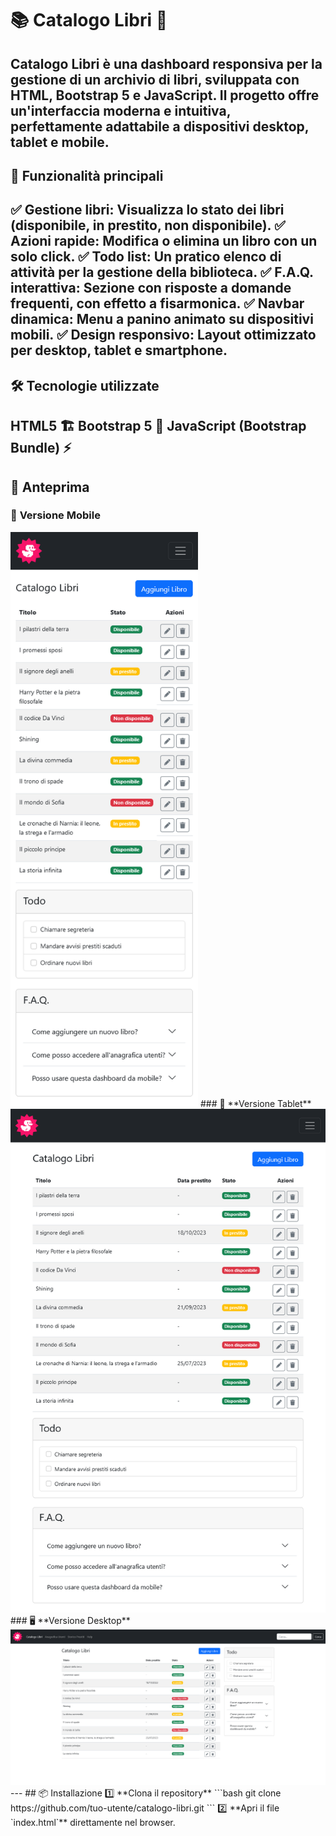 # 📚 Catalogo Libri 📖 
**Catalogo Libri** è una dashboard responsiva per la gestione di un archivio di libri, sviluppata con **HTML**, **Bootstrap 5** e **JavaScript**. Il progetto offre un'interfaccia moderna e intuitiva, perfettamente adattabile a dispositivi desktop, tablet e mobile. 
---
## 🚀 Funzionalità principali 
✅ **Gestione libri**: Visualizza lo stato dei libri (disponibile, in prestito, non disponibile). 
✅  **Azioni rapide**: Modifica o elimina un libro con un solo click. 
✅  **Todo list**: Un pratico elenco di attività per la gestione della biblioteca. 
✅  **F.A.Q. interattiva**: Sezione con risposte a domande frequenti, con effetto a fisarmonica. 
✅  **Navbar dinamica**: Menu a panino animato su dispositivi mobili. 
✅  **Design responsivo**: Layout ottimizzato per desktop, tablet e smartphone. 
---
## 🛠 Tecnologie utilizzate 
**HTML5** 🏗
**Bootstrap 5** 🎨
**JavaScript (Bootstrap Bundle)** ⚡️
---
## 📸 Anteprima 
### 📱 **Versione Mobile** 
<img src="img/mobile.png" width="300" alt="Mobile View">
### 📱 **Versione Tablet** 
<img src="img/tablet.png" width="600" alt="Tablet View">
### 🖥 **Versione Desktop** 
<img src="img/desktop.png" width="800" alt="Desktop View">
---
## 📦 Installazione 
1️⃣ **Clona il repository** 
```bash
git clone https://github.com/tuo-utente/catalogo-libri.git
```
2️⃣ **Apri il file `index.html`** direttamente nel browser. 
